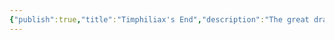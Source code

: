 ```yaml
---
{"publish":true,"title":"Timphiliax's End","description":"The great dragon Timphiliax is slain by the human Barbanus the Slayer. With his dying breath, Timphiliax poisons the Verdant Dragonfields, which becomes known as the Forsaken Expanse. This event sparks the hostilities that leads to the Generations' War between humans and elves.","created":"2025-07-02T15:01:55.000-04:00","modified":"2025-09-18T09:03:22.420-04:00","published":"2025-09-18T09:03:22.420-04:00","tags":["timeline"],"cssclasses":"","event-date":-2000,"display-date":"2,000 B.T."}
---
```


